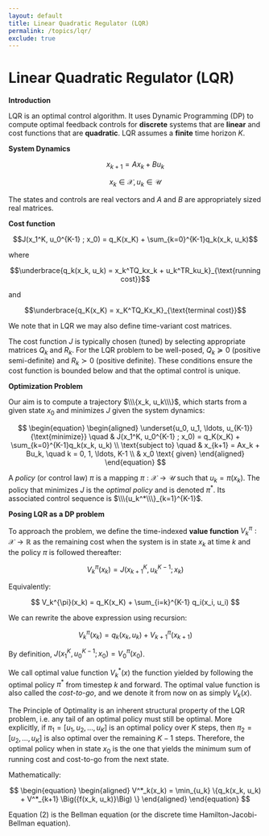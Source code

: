 ```yaml
---
layout: default
title: Linear Quadratic Regulator (LQR)
permalink: /topics/lqr/
exclude: true
---
```


# Linear Quadratic Regulator (LQR)

$\textbf{Introduction}$

LQR is an optimal control algorithm. It uses Dynamic Programming (DP) to compute optimal feedback controls for $\textbf{discrete}$ systems that are $\textbf{linear}$ and cost functions that are $\textbf{quadratic}$. LQR assumes a $\textbf{finite}$ time horizon $K$.

$\textbf{System Dynamics}$

$$x_{k+1} = Ax_k + Bu_k$$

$$x_k \in \mathcal{X}, u_k \in \mathcal{U}$$

The states and controls are real vectors and $A$ and $B$ are appropriately sized real matrices.

$\textbf{Cost function}$

$$J(x_1^K, u_0^{K-1} ; x_0) = q_K(x_K) + \sum_{k=0}^{K-1}q_k(x_k, u_k)$$

where 

$$\underbrace{q_k(x_k, u_k) = x_k^TQ_kx_k + u_k^TR_ku_k}_{\text{running cost}}$$

and 

$$\underbrace{q_K(x_K) = x_K^TQ_Kx_K}_{\text{terminal cost}}$$

We note that in LQR we may also define time-variant cost matrices.

The cost function $J$ is typically chosen (tuned) by selecting appropriate matrices $Q_k$ and $R_k$. For the LQR problem to be well-posed, $Q_k \succcurlyeq 0$ (positive semi-definite) and $R_k \succ 0$ (positive definite). These conditions ensure the cost function is bounded below and that the optimal control is unique.

$\textbf{Optimization Problem}$

Our aim is to compute a trajectory $\\\{x_k,  u_k\\\}$, which starts from a given state $x_0$ and minimizes $J$ given the system dynamics:

$$
\begin{equation}
\begin{aligned}
\underset{u_0, u_1, \ldots, u_{K-1}}{\text{minimize}} \quad & J(x_1^K, u_0^{K-1} ; x_0) = q_K(x_K) + \sum_{k=0}^{K-1}q_k(x_k, u_k) \\
\text{subject to} \quad & x_{k+1} = Ax_k + Bu_k, \quad k = 0, 1, \ldots, K-1 \\
& x_0 \text{ given}
\end{aligned}
\end{equation}
$$

A $\textit{policy}$ (or control law) $\pi$ is a mapping $\pi : \mathcal{X} \to \mathcal{U}$ such that $u_k = \pi(x_k)$. The policy that minimizes $J$ is the $\textit{optimal policy}$ and is denoted $\pi^{\ast}$. Its associated control sequence is $\\\{u_k^*\\\}_{k=1}^{K-1}$. 

$\textbf{Posing LQR as a DP problem}$

To approach the problem, we define the time-indexed $\textbf{value function}$
$V_k^{\pi} : \mathcal{X} \to \mathbb{R}$ as the remaining cost when the system is in state $x_k$ at time $k$ and the policy $\pi$ is followed thereafter:

$$
V_k^{\pi}(x_k) = J(x_{k+1}^K, u_k^{K-1}; x_k)
$$

Equivalently:

$$
V_k^{\pi}(x_k) = q_K(x_K) + \sum_{i=k}^{K-1} q_i(x_i, u_i)
$$

We can rewrite the above expression using recursion:

$$
V_k^{\pi}(x_k) = q_k(x_k, u_k) + V_{k+1}^{\pi}(x_{k+1})
$$

By definition, $J(x_1^K, u_0^{K-1} ; x_0) = V_0^{\pi}(x_0)$.

We call optimal value function $V_k^*(x)$ the function yielded by following the optimal policy $\pi^*$ from timestep $k$ and forward. The optimal value function is also called the $\textit{cost-to-go}$, and we denote it from now on as simply $V_k(x)$.

The Principle of Optimality is an inherent structural property of the LQR problem, i.e. any tail of an optimal policy must still be optimal. More explicitly, if $\pi_1 = [u_1, u_2, \dots, u_{K}]$ is an optimal policy over $K$ steps, then $\pi_2 = [u_2, \dots, u_{K}]$ is also optimal over the remaining $K-1$ steps. Therefore, the optimal policy when in state $x_0$ is the one that yields the minimum sum of running cost and cost-to-go from the next state.

Mathematically:

$$
\begin{equation}
\begin{aligned}
V^*_k(x_k) = \min_{u_k} \{q_k(x_k, u_k) + V^*_{k+1} \Big({f(x_k, u_k)}\Big) \}
\end{aligned}
\end{equation}
$$


Equation (2) is the Bellman equation (or the discrete time Hamilton-Jacobi-Bellman equation). 
